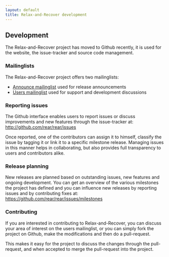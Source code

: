 ```yaml
---
layout: default
title: Relax-and-Recover development
---
```


## Development
The Relax-and-Recover project has moved to Github recently, it is used for
the website, the issue-tracker and source code management.


### Mailinglists
The Relax-and-Recover project offers two mailinglists:

 - [Announce mailinglist](https://lists.relax-and-recover.org/mailman/listinfo/rear-announce)
   used for release announcements
 - [Users mailinglist](https://lists.relax-and-recover.org/mailman/listinfo/rear-users)
   used for support and development discussions


### Reporting issues
The Github interface enables users to report issues or discuss improvements
and new features through the issue-tracker at:
<http://github.com/rear/rear/issues>

Once reported, one of the contributors can assign it to himself, classify the
issue by tagging it or link it to a specific milestone release. Managing issues
in this manner helps in collaborating, but also provides full transparency to
users and contributors alike.


### Release planning
New releases are planned based on outstanding issues, new features and ongoing
development. You can get an overview of the various milestones the project has
defined and you can influence new releases by reporting issues and by
contributing fixes at: <https://github.com/rear/rear/issues/milestones>


### Contributing
If you are interested in contributing to Relax-and-Recover, you can discuss
your area of interest on the users mailinglist, or you can simply fork the
project on Github, make the modifications and then do a pull-request.

This makes it easy for the project to discuss the changes through the
pull-request, and when accepted to merge the pull-request into the project.
